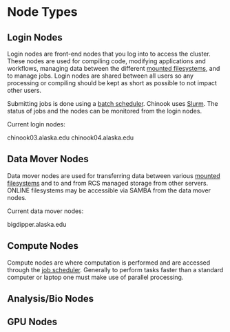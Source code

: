 # Node Types

## Login Nodes

Login nodes are front-end nodes that you log into to access the cluster. These nodes are used for compiling code, modifying applications and workflows, managing data between the different [mounted filesystems](../available-filesystems/available-filesystems.md), and to manage jobs. Login nodes are shared between all users so any processing or compiling should be kept as short as possible to not impact other users.

Submitting jobs is done using a [batch scheduler](../using-batch/batch-overview.md). Chinook uses [Slurm](../using-batch/common-slurm-commands.md). The status of jobs and the nodes can be monitored from the login nodes.

Current login nodes:

chinook03.alaska.edu
chinook04.alaska.edu

## Data Mover Nodes

Data mover nodes are used for transferring data between various [mounted filesystems](../available-filesystems/available-filesystems.md) and to and from RCS managed storage from other servers. ONLINE filesystems may be accessible via SAMBA from the data mover nodes.

Current data mover nodes:

bigdipper.alaska.edu

## Compute Nodes

Compute nodes are where computation is performed and are accessed through the [job scheduler](../using-batch/batch-overview.md). Generally to perform tasks faster than a standard computer or laptop one must make use of parallel processing. 

## Analysis/Bio Nodes

## GPU Nodes
